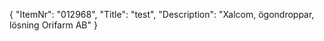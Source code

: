 {
  "ItemNr": "012968",
  "Title": "test",
  "Description": "Xalcom, ögondroppar, lösning Orifarm AB"
}